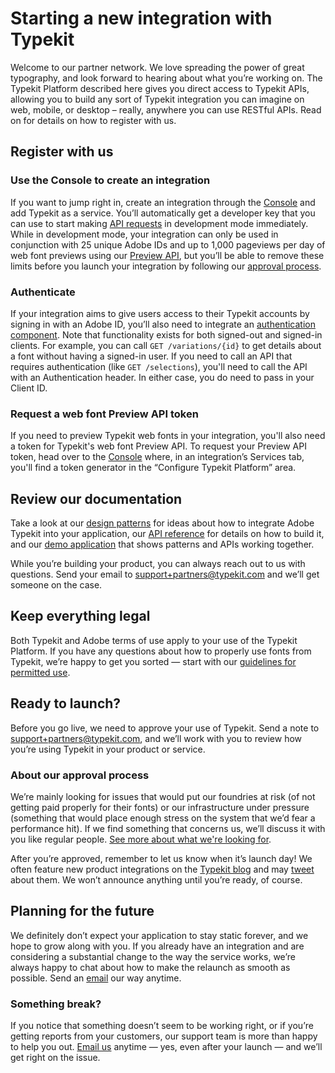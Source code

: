 # Starting a new integration with Typekit

Welcome to our partner network. We love spreading the power of great typography, and look forward to hearing about what you’re working on. The Typekit Platform described here gives you direct access to Typekit APIs, allowing you to build any sort of Typekit integration you can imagine on web, mobile, or desktop – really, anywhere you can use RESTful APIs. Read on for details on how to register with us.

## Register with us
### Use the Console to create an integration
If you want to jump right in, create an integration through the [Console](http://adobe.io/console) and add Typekit as a service. You’ll automatically get a developer key that you can use to start making [API requests](http://docs.typekit.io/) in development mode immediately. While in development mode, your integration can only be used in conjunction with 25 unique Adobe IDs and up to 1,000 pageviews per day of web font previews using our [Preview API](/api-reference/web_font_preview_api.md), but you’ll be able to remove these limits before you launch your integration by following our [approval process](/partnership/approval_process.md).

### Authenticate
If your integration aims to give users access to their Typekit accounts by signing in with an Adobe ID, you’ll also need to integrate an [authentication component](https://www.adobe.io/authentication/auth-methods.html#!adobeio/adobeio-documentation/master/auth/OAuth2.0Endpoints/web-oauth2.0-guide.md). Note that functionality exists for both signed-out and signed-in clients. For example, you can call `GET /variations/{id}` to get details about a font without having a signed-in user. If you need to call an API that requires authentication (like `GET /selections`), you'll need to call the API with an Authentication header. In either case, you do need to pass in your Client ID.

### Request a web font Preview API token
If you need to preview Typekit web fonts in your integration, you'll also need a token for Typekit's web font Preview API. To request your Preview API token, head over to the [Console](http://adobe.io/console) where, in an integration’s Services tab, you'll find a token generator in the “Configure Typekit Platform” area.

## Review our documentation
Take a look at our [design patterns](patterns.md) for ideas about how to integrate Adobe Typekit into your application, our [API reference](api_reference.md) for details on how to build it, and our [demo application](http://demo.typekit.io/) that shows patterns and APIs working together.

While you’re building your product, you can always reach out to us with questions. Send your email to [support+partners@typekit.com](mailto:support+partners@typekit.com) and we’ll get someone on the case.

## Keep everything legal
Both Typekit and Adobe terms of use apply to your use of the Typekit Platform. If you have any questions about how to properly use fonts from Typekit, we’re happy to get you sorted — start with our [guidelines for permitted use](/partnership/legal.md).

## Ready to launch?
Before you go live, we need to approve your use of Typekit. Send a note to [support+partners@typekit.com](support+partners@typekit.com), and we’ll work with you to review how you’re using Typekit in your product or service.

### About our approval process
We’re mainly looking for issues that would put our foundries at risk (of not getting paid properly for their fonts) or our infrastructure under pressure (something that would place enough stress on the system that we’d fear a performance hit). If we find something that concerns us, we’ll discuss it with you like regular people. [See more about what we're looking for](/partnership/approval_process.md).

After you’re approved, remember to let us know when it’s launch day! We often feature new product integrations on the [Typekit blog](http://blog.typekit.com/) and may [tweet](http://twitter.com/typekit) about them. We won’t announce anything until you’re ready, of course.

## Planning for the future
We definitely don’t expect your application to stay static forever, and we hope to grow along with you. If you already have an integration and are considering a substantial change to the way the service works, we’re always happy to chat about how to make the relaunch as smooth as possible. Send an [email](mailto:support+partners@typekit.com) our way anytime.

### Something break?
If you notice that something doesn’t seem to be working right, or if you’re getting reports from your customers, our support team is more than happy to help you out. [Email us](mailto:support+partners@typekit.com) anytime — yes, even after your launch — and we’ll get right on the issue.
